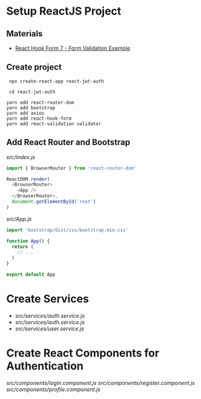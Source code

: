 # Setup ReactJS Project

## Materials

- [React Hook Form 7 - Form Validation Example](https://jasonwatmore.com/post/2021/04/21/react-hook-form-7-form-validation-example)

## Create project

```shell
 npx create-react-app react-jwt-auth

 cd react-jwt-auth

yarn add react-router-dom
yarn add bootstrap
yarn add axios
yarn add react-hook-form
yarn add react-validation validator
```

## Add React Router and Bootstrap

_src/index.js_

```js
import { BrowserRouter } from 'react-router-dom'

ReactDOM.render(
  <BrowserRouter>
    <App />
  </BrowserRouter>,
  document.getElementById('root')
)
```

_src/App.js_

```js
import 'bootstrap/dist/css/bootstrap.min.css'

function App() {
  return (
    // ...
  )
}

export default App
```

# Create Services

- _src/services/auth.service.js_
- _src/services/auth.service.js_
- _src/services/user.service.js_

# Create React Components for Authentication
_src/components/login.component.js_
_src/components/register.component.js_
_src/components/profile.component.js_